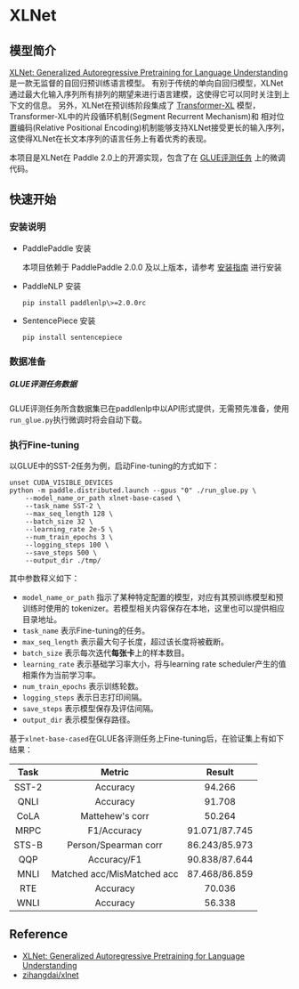 # XLNet

## 模型简介

[XLNet: Generalized Autoregressive Pretraining for Language Understanding](https://arxiv.org/abs/1906.08237) 是一款无监督的自回归预训练语言模型。 有别于传统的单向自回归模型，XLNet通过最大化输入序列所有排列的期望来进行语言建模，这使得它可以同时关注到上下文的信息。 另外，XLNet在预训练阶段集成了 [Transformer-XL](https://arxiv.org/abs/1901.02860) 模型，Transformer-XL中的片段循环机制(Segment Recurrent Mechanism)和 相对位置编码(Relative Positional Encoding)机制能够支持XLNet接受更长的输入序列，这使得XLNet在长文本序列的语言任务上有着优秀的表现。

本项目是XLNet在 Paddle 2.0上的开源实现，包含了在 [GLUE评测任务](https://gluebenchmark.com/tasks) 上的微调代码。

## 快速开始

### 安装说明

* PaddlePaddle 安装

   本项目依赖于 PaddlePaddle 2.0.0 及以上版本，请参考 [安装指南](http://www.paddlepaddle.org/#quick-start) 进行安装

* PaddleNLP 安装

   ```shell
   pip install paddlenlp\>=2.0.0rc
   ```

* SentencePiece 安装
   ```shell
   pip install sentencepiece
   ```

### 数据准备

##### GLUE评测任务数据

GLUE评测任务所含数据集已在paddlenlp中以API形式提供，无需预先准备，使用`run_glue.py`执行微调时将会自动下载。

### 执行Fine-tuning

以GLUE中的SST-2任务为例，启动Fine-tuning的方式如下：

```shell
unset CUDA_VISIBLE_DEVICES
python -m paddle.distributed.launch --gpus "0" ./run_glue.py \
    --model_name_or_path xlnet-base-cased \
    --task_name SST-2 \
    --max_seq_length 128 \
    --batch_size 32 \
    --learning_rate 2e-5 \
    --num_train_epochs 3 \
    --logging_steps 100 \
    --save_steps 500 \
    --output_dir ./tmp/
```

其中参数释义如下：
- `model_name_or_path` 指示了某种特定配置的模型，对应有其预训练模型和预训练时使用的 tokenizer。若模型相关内容保存在本地，这里也可以提供相应目录地址。
- `task_name` 表示Fine-tuning的任务。
- `max_seq_length` 表示最大句子长度，超过该长度将被截断。
- `batch_size` 表示每次迭代**每张卡**上的样本数目。
- `learning_rate` 表示基础学习率大小，将与learning rate scheduler产生的值相乘作为当前学习率。
- `num_train_epochs` 表示训练轮数。
- `logging_steps` 表示日志打印间隔。
- `save_steps` 表示模型保存及评估间隔。
- `output_dir` 表示模型保存路径。

基于`xlnet-base-cased`在GLUE各评测任务上Fine-tuning后，在验证集上有如下结果：

| Task  | Metric                       | Result             |  
|:-----:|:----------------------------:|:------------------:|
| SST-2 | Accuracy                     |      94.266        |  
| QNLI  | Accuracy                     |      91.708        |  
| CoLA  | Mattehew's corr              |      50.264        |  
| MRPC  | F1/Accuracy                  |   91.071/87.745    |  
| STS-B | Person/Spearman corr         |   86.243/85.973    |  
| QQP   | Accuracy/F1                  |   90.838/87.644    |  
| MNLI  | Matched acc/MisMatched acc   |   87.468/86.859    |  
| RTE   | Accuracy                     |      70.036        |
| WNLI  | Accuracy                     |      56.338        |

## Reference

- [XLNet: Generalized Autoregressive Pretraining for Language Understanding](https://arxiv.org/abs/1906.08237)
- [zihangdai/xlnet](https://github.com/zihangdai/xlnet)
